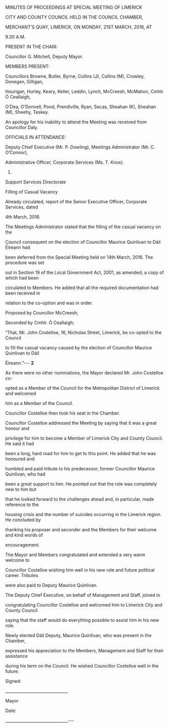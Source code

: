 MINUTES OF PROCEEDINGS AT SPECIAL MEETING OF LIMERICK

CITY AND COUNTY COUNCIL HELD IN THE COUNCIL CHAMBER,

MERCHANT’S QUAY, LIMERICK, ON MONDAY, 21ST MARCH, 2016, AT

9.30 A.M.

PRESENT IN THE CHAIR:

Councillor G. Mitchell, Deputy Mayor.

MEMBERS PRESENT:

Councillors Browne, Butler, Byrne, Collins (J), Collins (M), Crowley, Donegan, Gilligan,

Hourigan, Hurley, Keary, Keller, Leddin, Lynch, McCreesh, McMahon, Cmhlr. Ó Ceallaigh,

O’Dea, O’Donnell, Pond, Prendiville, Ryan, Secas, Sheahan (K), Sheahan (M), Sheehy, Teskey.

An apology for his inability to attend the Meeting was received from Councillor Daly.

OFFICIALS IN ATTENDANCE:

Deputy Chief Executive (Mr. P. Dowling), Meetings Administrator (Mr. C. O’Connor),

Administrative Officer, Corporate Services (Ms. T. Knox).

1.

Support Services Directorate

Filling of Casual Vacancy

Already circulated, report of the Senior Executive Officer, Corporate Services, dated

4th March, 2016.

The Meetings Administrator stated that the filling of the casual vacancy on the

Council consequent on the election of Councillor Maurice Quinlivan to Dáil Éireann had

been deferred from the Special Meeting held on 14th March, 2016. The procedure was set

out in Section 19 of the Local Government Act, 2001, as amended, a copy of which had been

circulated to Members. He added that all the required documentation had been received in

relation to the co-option and was in order.

Proposed by Councillor McCreesh;

Seconded by Cmhlr. Ó Ceallaigh;

“That, Mr. John Costelloe, 16, Nicholas Street, Limerick, be co-opted to the Council

to fill the casual vacancy caused by the election of Councillor Maurice Quinlivan to Dáil

Éireann.”---
**2**

As there were no other nominations, the Mayor declared Mr. John Costelloe co-

opted as a Member of the Council for the Metropolitan District of Limerick and welcomed

him as a Member of the Council.

Councillor Costelloe then took his seat in the Chamber.

Councillor Costelloe addressed the Meeting by saying that it was a great honour and

privilege for him to become a Member of Limerick City and County Council. He said it had

been a long, hard road for him to get to this point. He added that he was honoured and

humbled and paid tribute to his predecessor, former Councillor Maurice Quinlivan, who had

been a great support to him. He pointed out that the role was completely new to him but

that he looked forward to the challenges ahead and, in particular, made reference to the

housing crisis and the number of suicides occurring in the Limerick region. He concluded by

thanking his proposer and seconder and the Members for their welcome and kind words of

encouragement.

The Mayor and Members congratulated and extended a very warm welcome to

Councillor Costelloe wishing him well in his new role and future political career. Tributes

were also paid to Deputy Maurice Quinlivan.

The Deputy Chief Executive, on behalf of Management and Staff, joined in

congratulating Councillor Costelloe and welcomed him to Limerick City and County Council

saying that the staff would do everything possible to assist him in his new role.

Newly elected Dáil Deputy, Maurice Quinlivan, who was present in the Chamber,

expressed his appreciation to the Members, Management and Staff for their assistance

during his term on the Council. He wished Councillor Costelloe well in the future.

Signed:

\_\_\_\_\_\_\_\_\_\_\_\_\_\_\_\_\_\_\_\_\_\_\_\_\_\_\_\_\_\_\_

Mayor

Date:

\_\_\_\_\_\_\_\_\_\_\_\_\_\_\_\_\_\_\_\_\_\_\_\_\_\_\_\_\_\_\_---
